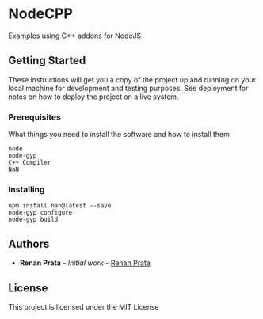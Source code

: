 # NodeCPP

Examples using C++ addons for NodeJS 

## Getting Started

These instructions will get you a copy of the project up and running on your local machine for development and testing purposes. See deployment for notes on how to deploy the project on a live system.

### Prerequisites

What things you need to install the software and how to install them

```
node
node-gyp
C++ Compiler
NaN
```

### Installing


```
npm install nan@latest --save
node-gyp configure
node-gyp build
```

## Authors

* **Renan Prata** - *Initial work* - [Renan Prata](https://github.com/rprata)

## License

This project is licensed under the MIT License

